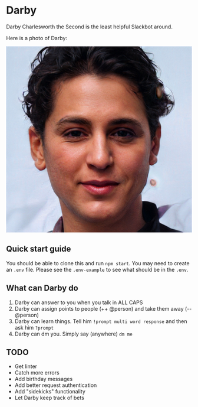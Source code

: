 # Darby
Darby Charlesworth the Second is the least helpful Slackbot around.

Here is a photo of Darby:

![Darby](images/darby_the_second.jpeg)

## Quick start guide

You should be able to clone this and run `npm start`. You may need to create an `.env` file. Please see the `.env-example` to see what should be in the `.env`.

## What can Darby do
1. Darby can answer to you when you talk in ALL CAPS
2. Darby can assign points to people (++ @person) and take them away (-- @person)
3. Darby can learn things. Tell him `!prompt multi word response` and then ask him `?prompt`
4. Darby can dm you. Simply say (anywhere) `dm me`

## TODO

* Get linter
* Catch more errors
* Add birthday messages
* Add better request authentication
* Add "sidekicks" functionality
* Let Darby keep track of bets